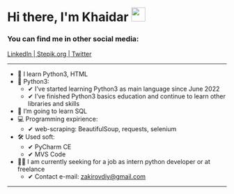 <h1 align="left">Hi there, I'm Khaidar</a> 
<img src="https://github.com/blackcater/blackcater/raw/main/images/Hi.gif" height="32"/></h1>
<h3 align="left">You can find me in other social media:</h3>
<p><a href="https://linkedin.com/iamkhaidarzakirov">LinkedIn </a><span>|</span><a href="https://stepik.org/users/505469202"> Stepik.org </a><span>|</span><a href="https://twitter.com/khaidarzakirov"> Twitter</a></p>

<hr>

- 🐍 I learn Python3, HTML
- 🐍 Python3:
    - ✔ I’ve started learning Python3 as main language since June 2022
    - ✔ I’ve finished Python3 basics education and continue to learn other libraries and skills
- 💾 I’m going to learn SQL
- 💻 Programming expirience:
    - ✔ web-scraping: BeautifulSoup, requests, selenium
- 🛠 Used soft: 
    - ✔ PyCharm CE 
    - ✔ MVS Code
- 👩‍💻 I am currently seeking for a job as intern python developer or at freelance
    - ✔ Contact e-mail: zakirovdiy@gmail.com
 
<hr>

